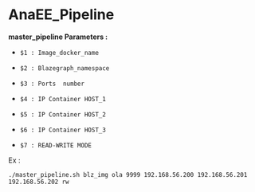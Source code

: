# AnaEE_Pipeline

 **master_pipeline Parameters :**
 
-    `$1 : Image_docker_name`

-    `$2 : Blazegraph_namespace`

-    `$3 : Ports  number `

-    `$4 : IP Container HOST_1 `

-    `$5 : IP Container HOST_2 `

-    `$6 : IP Container HOST_3 `

-    `$7 : READ-WRITE MODE `



Ex :

    ./master_pipeline.sh blz_img ola 9999 192.168.56.200 192.168.56.201 192.168.56.202 rw
     
     
